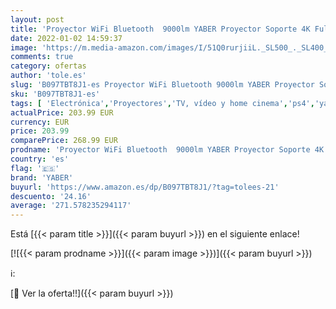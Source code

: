```yaml
---
layout: post
title: 'Proyector WiFi Bluetooth  9000lm YABER Proyector Soporte 4K Full HD 1080P Nativo Ajuste Digital 4P/4D Función de Zoom Proyector Cine en Casa para PPT  PS4  TV Stick  etc.'
date: 2022-01-02 14:59:37
image: 'https://m.media-amazon.com/images/I/51Q0rurjiiL._SL500_._SL400_.jpg'
comments: true
category: ofertas
author: 'tole.es'
slug: 'B097TBT8J1-es Proyector WiFi Bluetooth 9000lm YABER Proyector Soporte 4K...'
sku: 'B097TBT8J1-es'
tags: [ 'Electrónica','Proyectores','TV, vídeo y home cinema','ps4','yaber', ]
actualPrice: 203.99 EUR
currency: EUR
price: 203.99
comparePrice: 268.99 EUR
prodname: 'Proyector WiFi Bluetooth  9000lm YABER Proyector Soporte 4K Full HD 1080P Nativo Ajuste Digital 4P/4D Función de Zoom Proyector Cine en Casa para PPT  PS4  TV Stick  etc.'
country: 'es'
flag: '🇪🇸'
brand: 'YABER'
buyurl: 'https://www.amazon.es/dp/B097TBT8J1/?tag=tolees-21'
descuento: '24.16'
average: '271.578235294117'
---
```


Está [{{< param title >}}]({{< param buyurl >}}) en el siguiente enlace!

[![{{< param prodname >}}]({{< param image >}})]({{< param buyurl >}})

ℹ️:


[🛒 Ver la oferta!!]({{< param buyurl >}})
